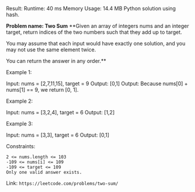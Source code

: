 Result:
Runtime: 40 ms
Memory Usage: 14.4 MB
Python solution using hash.

__Problem name: Two Sum__
**Given an array of integers nums and an integer target, return indices of the two numbers such that they add up to target.

You may assume that each input would have exactly one solution, and you may not use the same element twice.

You can return the answer in any order.**

Example 1:

Input: nums = [2,7,11,15], target = 9
Output: [0,1]
Output: Because nums[0] + nums[1] == 9, we return [0, 1].

Example 2:

Input: nums = [3,2,4], target = 6
Output: [1,2]

Example 3:

Input: nums = [3,3], target = 6
Output: [0,1]

Constraints:

    2 <= nums.length <= 103
    -109 <= nums[i] <= 109
    -109 <= target <= 109
    Only one valid answer exists.

Link: `https://leetcode.com/problems/two-sum/`
